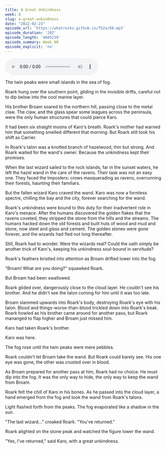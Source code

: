 ```yaml
---
title: A Great Unkindness
week: 8
slug: a-great-unkindness
date: "2022-02-23"
episode_url: 'https://whatrocks.github.io/f52a/08.mp3'
episode_duration: '202'
episode_length: '4045239'
episode_summary: Week 08
episode_explicit: 'no'
---
```


<audio controls="controls">
  <source type="audio/mp3" src="https://whatrocks.github.io/f52a/08.mp3"></source>
</audio>

The twin peaks were small islands in the sea of fog.

Roark hung over the southern point, gliding in the invisible drifts, careful not to dip below into the cool marine layer.

His brother Broam soared to the northern hill, passing close to the metal claw. The claw, and the glass spear some leagues across the peninsula, were the only human structures that could pierce Karo.

It had been six straight moons of Karo's breath. Roark's mother had warned him that something smelled different that morning. But Roark still took his shift as Carrier.

In Roark's talon was a knotted branch of hazelwood, thin but strong. And Roark waited for the wand's owner. Because the unkindness kept their promises.

When the last wizard sailed to the rock islands, far in the sunset waters, he left the hazel wand in the care of the ravens. Their task was not an easy one. They faced the Imposters: crows masquerading as ravens, overrunning their forests, haunting their familiars.

But the fallen wizard Karo craved the wand. Karo was now a formless spectre, chilling the bay and the city, forever searching for the wand.

Roark's unkindness were bound to this duty for their inadvertent role in Karo's menace. After the humans discovered the golden flakes that the ravens coveted, they stripped the stone from the hills and the streams. The humans hacked down the old forests and built huts of wood and mud and stone, now steel and glass and cement. The golden stones were gone forever, and the wizards had fled not long thereafter.

Still, Roark had to wonder. Were the wizards real? Could the oath simply be another trick of Karo's, keeping his unkindness soul-bound in servitude?

Roark's feathers bristled into attention as Broam drifted lower into the fog.

"Broam! What are you doing?" squawked Roark.

But Broam had been swallowed.

Roark glided over, dangerously close to the cloud layer. He couldn't see his brother. And he didn't see the talon coming for him until it was too late.

Broam slammed upwards into Roark's body, destroying Roark's eye with his talon. Blood and things-worse-than-blood trickled down into Roark's beak. Roark howled as his brother came around for another pass, but Roark mananged to flap higher and Broam just missed him.

Karo had taken Roark's brother.

Karo was here. 

The fog rose until the twin peaks were mere pebbles.

Roark couldn't let Broam take the wand. But Roark could barely see. His one eye was gone, the other was crusted over in blood.

As Broam prepared for another pass at him, Roark had no choice. He must dip into the fog. It was the only way to hide, the only way to keep the wand from Broam.

Roark felt the chill of Karo in his bones. As he passed into the cloud layer, a hand emerged from the fog and took the wand from Roark's talons.

Light flashed forth from the peaks. The fog evaporated like a shadow in the sun.

"The last wizard..." croaked Roark. "You've returned." 

Roark alighted on the stone peak and watched the figure lower the wand.

"Yes, I've returned," said Karo, with a great unkindness.